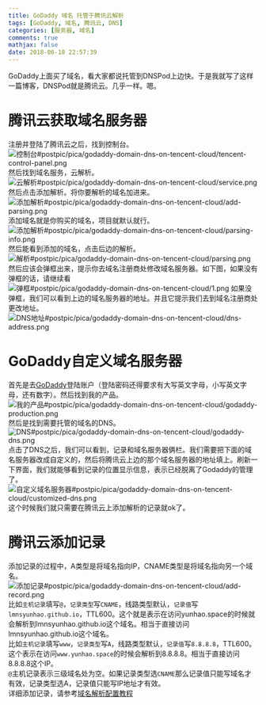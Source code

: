 ```yaml
---
title: GoDaddy 域名 托管于腾讯云解析
tags: [GoDaddy, 域名, 腾讯云, DNS]
categories: [服务器, 域名]
comments: true
mathjax: false
date: 2018-06-18 22:57:39
---
```

GoDaddy上面买了域名，看大家都说托管到DNSPod上边快。于是我就写了这样一篇博客，DNSPod就是腾讯云。几乎一样。嗯。  

<!-- more -->

# 腾讯云获取域名服务器
注册并登陆了腾讯云之后，找到控制台。  
![控制台#postpic/pica/godaddy-domain-dns-on-tencent-cloud/tencent-control-panel.png]()
然后找到域名服务，云解析。  
![云解析#postpic/pica/godaddy-domain-dns-on-tencent-cloud/service.png]()
然后点击添加解析。将你要解析的域名加进来。  
![添加解析#postpic/pica/godaddy-domain-dns-on-tencent-cloud/add-parsing.png]()
添加域名就是你购买的域名，项目就默认就行。  
![添加解析#postpic/pica/godaddy-domain-dns-on-tencent-cloud/parsing-info.png]()
然后能看到添加的域名，点击后边的解析。  
![解析#postpic/pica/godaddy-domain-dns-on-tencent-cloud/parsing.png]()
然后应该会弹框出来，提示你去域名注册商处修改域名服务器。如下图，如果没有弹框的话，请继续看  
![弹框#postpic/pica/godaddy-domain-dns-on-tencent-cloud/1.png]()
如果没弹框，我们可以看到上边的域名服务器的地址。并且它提示我们去到域名注册商处更改地址。  
![DNS地址#postpic/pica/godaddy-domain-dns-on-tencent-cloud/dns-address.png]()

# GoDaddy自定义域名服务器
首先是去[GoDaddy](https://sg.godaddy.com/zh/)登陆账户（登陆密码还得要求有大写英文字母，小写英文字母，还有数字）。然后找到我的产品。  
![我的产品#postpic/pica/godaddy-domain-dns-on-tencent-cloud/godaddy-production.png]()
然后是找到需要托管的域名的DNS。  
![DNS#postpic/pica/godaddy-domain-dns-on-tencent-cloud/godaddy-dns.png]()
点击了DNS之后，我们可以看到，记录和域名服务器俩栏。我们需要把下面的域名服务器改成自定义的，然后将腾讯云上边的那个域名服务器的地址填上。刷新一下界面，我们就能够看到记录的位置显示信息，表示已经脱离了Godaddy的管理了。  
![自定义域名服务器#postpic/pica/godaddy-domain-dns-on-tencent-cloud/customized-dns.png]()
这个时候我们就只需要在腾讯云上添加解析的记录就ok了。  

# 腾讯云添加记录
添加记录的过程中，A类型是将域名指向IP，CNAME类型是将域名指向另一个域名。  
![添加记录#postpic/pica/godaddy-domain-dns-on-tencent-cloud/add-record.png]()
比如`主机记录`填写`@`，`记录类型`写`CNAME`，线路类型默认，`记录值`写`lmnsyunhao.github.io`，TTL600。这个就是表示在访问yunhao.space的时候就会解析到lmnsyunhao.github.io这个域名。相当于直接访问lmnsyunhao.github.io这个域名。  
比如`主机记录`填写`www`，`记录类型`写`A`，线路类型默认，`记录值`写`8.8.8.8`，TTL600。这个表示在访问`www.yunhao.space`的时候会解析到8.8.8.8。相当于直接访问8.8.8.8这个IP。  
`@`主机记录表示三级域名处为空。如果记录类型选`CNAME`那么记录值只能写域名才有效，记录类型选A，记录值只能写IP地址才有效。  
详细添加记录，请参考[域名解析配置教程](/2018/07/01/domain-name-parsing-setting-tutor/)  